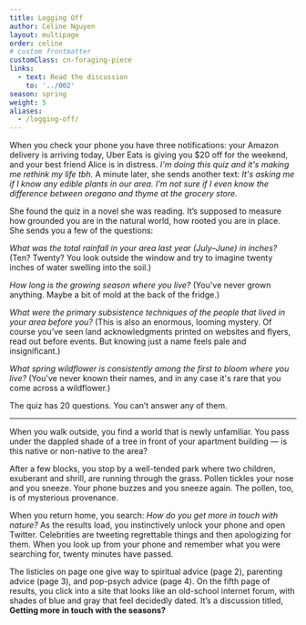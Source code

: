 ```yaml
---
title: Logging Off
author: Celine Nguyen
layout: multipage
order: celine
# custom frontmatter
customClass: cn-foraging-piece
links:
  - text: Read the discussion
    to: '../002'
season: spring
weight: 5
aliases:
  - /logging-off/
---
```


When you check your phone you have three notifications: your Amazon delivery is arriving today, Uber Eats is giving you $20 off for the weekend, and your best friend Alice is in distress. *I'm doing this quiz and it's making me rethink my life tbh.* A minute later, she sends another text: *It's asking me if I know any edible plants in our area. I'm not sure if I even know the difference between oregano and thyme at the grocery store.*

She found the quiz in a novel she was reading. It’s supposed to measure how grounded you are in the natural world, how rooted you are in place. She sends you a few of the questions:

*What was the total rainfall in your area last year (July–June) in inches?* (Ten? Twenty? You look outside the window and try to imagine twenty inches of water swelling into the soil.)

*How long is the growing season where you live?* (You've never grown anything. Maybe a bit of mold at the back of the fridge.)

*What were the primary subsistence techniques of the people that lived in your area before you?* (This is also an enormous, looming mystery. Of course you’ve seen land acknowledgments printed on websites and flyers, read out before events. But knowing just a name feels pale and insignificant.)

*What spring wildflower is consistently among the first to bloom where you live?* (You've never known their names, and in any case it's rare that you come across a wildflower.)

The quiz has 20 questions. You can’t answer any of them.

---

When you walk outside, you find a world that is newly unfamiliar. You pass under the dappled shade of a tree in front of your apartment building — is this native or non-native to the area?

After a few blocks, you stop by a well-tended park where two children, exuberant and shrill, are running through the grass. Pollen tickles your nose and you sneeze. Your phone buzzes and you sneeze again. The pollen, too, is of mysterious provenance.

When you return home, you search: *How do you get more in touch with nature?* As the results load, you instinctively unlock your phone and open Twitter. Celebrities are tweeting regrettable things and then apologizing for them. When you look up from your phone and remember what you were searching for, twenty minutes have passed.

The listicles on page one give way to spiritual advice (page 2), parenting advice (page 3), and pop-psych advice (page 4). On the fifth page of results, you click into a site that looks like an old-school internet forum, with shades of blue and gray that feel decidedly dated. It’s a discussion titled, **Getting more in touch with the seasons?**
